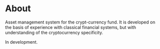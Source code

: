 # About
Asset management system for the crypt-currency fund. It is developed on the basis of experience with classical financial systems, but with understanding of the cryptocurrency specificity.

In development.
